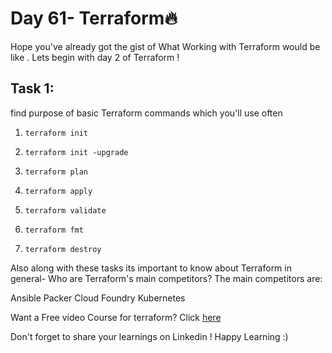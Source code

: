# Day 61- Terraform🔥

Hope you've already got the gist of What Working with Terraform would be like . Lets begin
with day 2 of Terraform !



## Task 1:
find purpose of  basic Terraform commands which you'll use often 

1. `terraform init`

2. `terraform init -upgrade`

3. `terraform plan`

4. `terraform apply`

5. `terraform validate`

6. `terraform fmt`

7. `terraform destroy`



Also along with these tasks its important to know about Terraform in general-
Who are Terraform's main competitors?
The main competitors are:

Ansible
Packer
Cloud Foundry
Kubernetes

Want a Free video Course for terraform? Click [here](https://bit.ly/tws-terraform)

Don't forget to share your learnings on Linkedin ! Happy Learning :)
